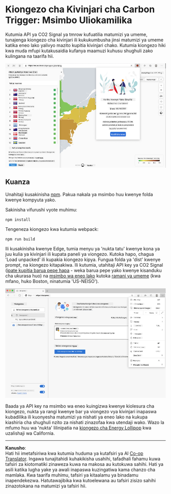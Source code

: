 <!--
CO_OP_TRANSLATOR_METADATA:
{
  "original_hash": "dd58ae1b7707034f055718c1b68bc8de",
  "translation_date": "2025-08-28T03:45:59+00:00",
  "source_file": "5-browser-extension/solution/translation/README.hi.md",
  "language_code": "sw"
}
-->
# Kiongezo cha Kivinjari cha Carbon Trigger: Msimbo Uliokamilika

Kutumia API ya CO2 Signal ya tmrow kufuatilia matumizi ya umeme, tunajenga kiongezo cha kivinjari ili kukukumbusha jinsi matumizi ya umeme katika eneo lako yalivyo mazito kupitia kivinjari chako. Kutumia kiongezo hiki kwa muda mfupi kutakusaidia kufanya maamuzi kuhusu shughuli zako kulingana na taarifa hii.

![Picha ya skrini ya kiongezo](../../../../../translated_images/extension-screenshot.0e7f5bfa110e92e3875e1bc9405edd45a3d2e02963e48900adb91926a62a5807.sw.png)

## Kuanza

Unahitaji kusakinisha [npm](https://npmjs.com). Pakua nakala ya msimbo huu kwenye folda kwenye kompyuta yako.

Sakinisha vifurushi vyote muhimu:

```
npm install
```

Tengeneza kiongezo kwa kutumia webpack:

```
npm run build
```

Ili kusakinisha kwenye Edge, tumia menyu ya 'nukta tatu' kwenye kona ya juu kulia ya kivinjari ili kupata paneli ya viongezo. Kutoka hapo, chagua 'Load unpacked' ili kupakia kiongezo kipya. Fungua folda ya 'dist' kwenye prompt, na kiongezo kitapakiwa. Ili kutumia, utahitaji API key ya CO2 Signal ([ipate kupitia barua pepe hapa](https://www.co2snal.com/) - weka barua pepe yako kwenye kisanduku cha ukurasa huo) na [msimbo wa eneo lako](http://api.electricitymap.org/v3/zones) kutoka [ramani ya umeme](https://www.electricitymap.org/map) (kwa mfano, huko Boston, ninatumia 'US-NEISO').

![kusakinisha](../../../../../translated_images/install-on-edge.78634f02842c48283726c531998679a6f03a45556b2ee99d8ff231fe41446324.sw.png)

Baada ya API key na msimbo wa eneo kuingizwa kwenye kiolesura cha kiongezo, nukta ya rangi kwenye bar ya viongezo vya kivinjari inapaswa kubadilika ili kuonyesha matumizi ya nishati ya eneo lako na kukupa kiashiria cha shughuli nzito za nishati zinazofaa kwa utendaji wako. Wazo la mfumo huu wa 'nukta' lilinipatia na [kiongezo cha Energy Lollipop](https://energylollipop.com/) kwa uzalishaji wa California.

---

**Kanusho**:  
Hati hii imetafsiriwa kwa kutumia huduma ya kutafsiri ya AI [Co-op Translator](https://github.com/Azure/co-op-translator). Ingawa tunajitahidi kuhakikisha usahihi, tafadhali fahamu kuwa tafsiri za kiotomatiki zinaweza kuwa na makosa au kutokuwa sahihi. Hati ya asili katika lugha yake ya awali inapaswa kuzingatiwa kama chanzo cha mamlaka. Kwa taarifa muhimu, tafsiri ya kitaalamu ya binadamu inapendekezwa. Hatutawajibika kwa kutoelewana au tafsiri zisizo sahihi zinazotokana na matumizi ya tafsiri hii.